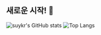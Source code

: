 ## 새로운 시작! 👋
![suykr's GitHub stats](https://github-readme-stats.vercel.app/api?username=suykr&show_icons=true&theme=radical)
![Top Langs](https://github-readme-stats.vercel.app/api/top-langs/?username=suykr&layout=compact)

<!--
**suykr/suykr** is a ✨ _special_ ✨ repository because its `README.md` (this file) appears on your GitHub profile.

Here are some ideas to get you started:

- 🔭 I’m currently working on ...
- 🌱 I’m currently learning ...
- 👯 I’m looking to collaborate on ...
- 🤔 I’m looking for help with ...
- 💬 Ask me about ...
- 📫 How to reach me: ...
- 😄 Pronouns: ...
- ⚡ Fun fact: ...
-->
